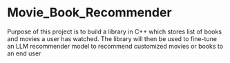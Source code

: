 # Movie_Book_Recommender
Purpose of this project is to build a library in C++ which stores list of books and movies a user has watched. The library will then be used to fine-tune an LLM recommender model to recommend customized movies or books to an end user
